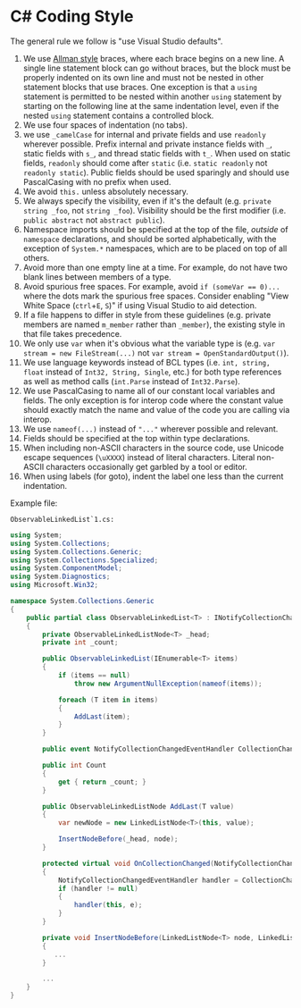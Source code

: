 # C# Coding Style

The general rule we follow is "use Visual Studio defaults".

1. We use [Allman style](http://en.wikipedia.org/wiki/Indent_style#Allman_style) braces, where each brace begins on a new line. A single line statement block can go without braces, but the block must be properly indented on its own line and must not be nested in other statement blocks that use braces. One exception is that a `using` statement is permitted to be nested within another `using` statement by starting on the following line at the same indentation level, even if the nested `using` statement contains a controlled block.
1. We use four spaces of indentation (no tabs).
1. we use `_camelCase` for internal and private fields and use `readonly` wherever possible. Prefix internal and private instance fields with `_`, static fields with `s_`, and thread static fields with `t_`. When used on static fields, `readonly` should come after `static` (i.e. `static readonly` not `readonly static`). Public fields should be used sparingly and should use PascalCasing with no prefix when used.
1. We avoid `this.` unless absolutely necessary.
1. We always specify the visibility, even if it's the default (e.g. `private string _foo`, not `string _foo`). Visibility should be the first modifier (i.e. `public abstract` not `abstract public`).
1. Namespace imports should be specified at the top of the file, *outside* of `namespace` declarations, and should be sorted alphabetically, with the exception of `System.*` namespaces, which are to be placed on top of all others.
1. Avoid more than one empty line at a time. For example, do not have two blank lines between members of a type.
1. Avoid spurious free spaces. For example, avoid `if (someVar == 0)...` where the dots mark the spurious free spaces. Consider enabling "View White Space (`ctrl`+`E`, `S`)" if using Visual Studio to aid detection.
1. If a file happens to differ in style from these guidelines (e.g. private members are named `m_member` rather than `_member`), the existing style in that file takes precedence.
1. We only use `var` when it's obvious what the variable type is (e.g. `var stream = new FileStream(...)` not `var stream = OpenStandardOutput()`).
1. We use language keywords instead of BCL types (i.e. `int, string, float` instead of `Int32, String, Single`, etc.) for both type references as well as method calls (`int.Parse` instead of `Int32.Parse`).
1. We use PascalCasing to name all of our constant local variables and fields. The only exception is for interop code where the constant value should exactly match the name and value of the code you are calling via interop.
1. We use `nameof(...)` instead of `"..."` wherever possible and relevant.
1. Fields should be specified at the top within type declarations.
1. When including non-ASCII characters in the source code, use Unicode escape sequences (`\uXXXX`) instead of literal characters. Literal non-ASCII characters occasionally get garbled by a tool or editor.
1. When using labels (for goto), indent the label one less than the current indentation.

Example file:

``ObservableLinkedList`1.cs:``

```c#
using System;
using System.Collections;
using System.Collections.Generic;
using System.Collections.Specialized;
using System.ComponentModel;
using System.Diagnostics;
using Microsoft.Win32;

namespace System.Collections.Generic
{
    public partial class ObservableLinkedList<T> : INotifyCollectionChanged, INotifyPropertyChanged
    {
        private ObservableLinkedListNode<T> _head;
        private int _count;

        public ObservableLinkedList(IEnumerable<T> items)
        {
            if (items == null)
                throw new ArgumentNullException(nameof(items));

            foreach (T item in items)
            {
                AddLast(item);
            }
        }

        public event NotifyCollectionChangedEventHandler CollectionChanged;

        public int Count
        {
            get { return _count; }
        }

        public ObservableLinkedListNode AddLast(T value) 
        {
            var newNode = new LinkedListNode<T>(this, value);

            InsertNodeBefore(_head, node);
        }

        protected virtual void OnCollectionChanged(NotifyCollectionChangedEventArgs e)
        {
            NotifyCollectionChangedEventHandler handler = CollectionChanged;
            if (handler != null)
            {
                handler(this, e);
            }
        }

        private void InsertNodeBefore(LinkedListNode<T> node, LinkedListNode<T> newNode)
        {
           ...
        }

        ...
    }
}
```